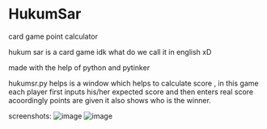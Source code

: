 # HukumSar
card game point calculator


hukum sar is a card game idk what do we call it in english xD

made with the help of python and pytinker

hukumsr.py helps is a window which helps to calculate score , in this game each player first inputs his/her expected score and then enters real score acoordingly points are given it also shows who is the winner.

screenshots:
![image](https://user-images.githubusercontent.com/60490438/132089739-708c220d-ac3f-4e78-b615-306f31d6ac93.png)
![image](https://user-images.githubusercontent.com/60490438/132089752-0a9f8e8b-ad05-4c87-b24b-c645c6c363cc.png)

